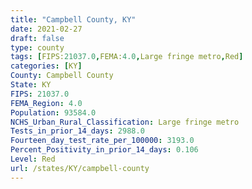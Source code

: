 ```yaml
---
title: "Campbell County, KY"
date: 2021-02-27
draft: false
type: county
tags: [FIPS:21037.0,FEMA:4.0,Large fringe metro,Red]
categories: [KY]
County: Campbell County
State: KY
FIPS: 21037.0
FEMA_Region: 4.0
Population: 93584.0
NCHS_Urban_Rural_Classification: Large fringe metro
Tests_in_prior_14_days: 2988.0
Fourteen_day_test_rate_per_100000: 3193.0
Percent_Positivity_in_prior_14_days: 0.106
Level: Red
url: /states/KY/campbell-county
---
```



